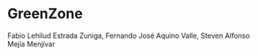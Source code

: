 # GreenZone
Fabio Lehilud Estrada Zuniga, Fernando José Aquino Valle, Steven Alfonso Mejía Menjívar
